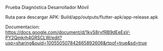 Prueba Diagnóstica Desarrollador Móvil

Ruta para descargar APK:
Build/app/outputs/flutter-apk/app-release.apk

Documentacion:
https://docs.google.com/document/d/1kvS8ryfRB9dEeEsV-PY2Qmkrh4GRSCLW/edit?usp=sharing&ouid=100550507842665892606&rtpof=true&sd=true